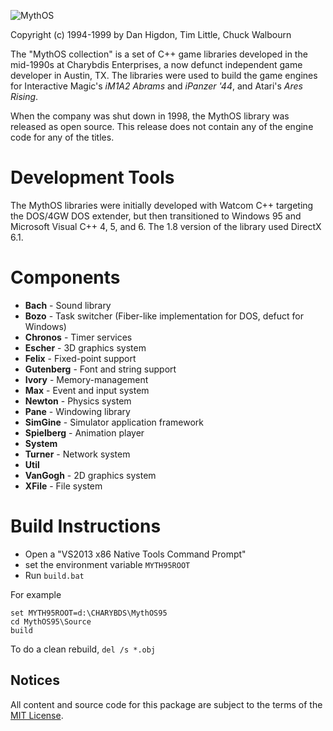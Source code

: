 ![MythOS](https://raw.githubusercontent.com/wiki/walbourn/mythosengine/images/mythos.bmp)

Copyright (c) 1994-1999 by Dan Higdon, Tim Little, Chuck Walbourn
 
The "MythOS collection" is a set of C++ game libraries developed in the mid-1990s at Charybdis Enterprises, a now defunct independent game developer in Austin, TX. The libraries were used to build the game engines for Interactive Magic's _iM1A2 Abrams_ and _iPanzer '44_, and Atari's _Ares Rising_.

When the company was shut down in 1998, the MythOS library was released as open source. This release does not contain any of the engine code for any of the titles.

# Development Tools

The MythOS libraries were initially developed with Watcom C++ targeting the DOS/4GW DOS extender, but then transitioned to Windows 95 and Microsoft Visual C++ 4, 5, and 6. The 1.8 version of the library used DirectX 6.1.

# Components

* **Bach** - Sound library
* **Bozo** - Task switcher (Fiber-like implementation for DOS, defuct for Windows)
* **Chronos** - Timer services
* **Escher** - 3D graphics system
* **Felix** - Fixed-point support
* **Gutenberg** - Font and string support
* **Ivory** - Memory-management
* **Max** - Event and input system
* **Newton** - Physics system
* **Pane** - Windowing library
* **SimGine** - Simulator application framework
* **Spielberg** - Animation player
* **System**
* **Turner** - Network system
* **Util**
* **VanGogh** - 2D graphics system
* **XFile** - File system

# Build Instructions

* Open a "VS2013 x86 Native Tools Command Prompt"
* set the environment variable ``MYTH95ROOT``
* Run ``build.bat``

For example

    set MYTH95ROOT=d:\CHARYBDS\MythOS95
    cd MythOS95\Source
    build

To do a clean rebuild, ``del /s *.obj``

## Notices

All content and source code for this package are subject to the terms of the [MIT License](http://opensource.org/licenses/MIT).
